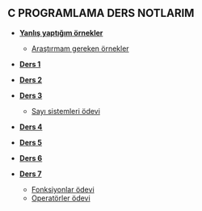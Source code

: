 ## C PROGRAMLAMA DERS NOTLARIM

+ **[Yanlış yaptığım örnekler](https://github.com/murattsenel/c-programlama-kursu/tree/main/Yanl%C4%B1%C5%9F%20veya%20emin%20olamad%C4%B1%C4%9F%C4%B1m%20sorular)**
  + [Araştırmam gereken örnekler](https://github.com/murattsenel/c-programlama-kursu/tree/main/arastirilacak%20%C3%B6rnekler)

+ **[Ders 1](https://github.com/murattsenel/c-programlama-kursu/blob/main/ders_1.md#ders-1)**
+ **[Ders 2](https://github.com/murattsenel/c-programlama-kursu/blob/main/ders_2.md#ders-2)**
+ **[Ders 3](https://github.com/murattsenel/c-programlama-kursu/blob/main/ders_3.md#ders-3)**
  - [Sayı sistemleri ödevi](https://github.com/murattsenel/c-programlama-kursu/tree/main/01_Sayi_Sistemleri)
+ **[Ders 4](https://github.com/murattsenel/c-programlama-kursu/blob/main/ders_4.md#ders-4)**
+ **[Ders 5](https://github.com/murattsenel/c-programlama-kursu/blob/main/ders_5.md#ders-5)**
+ **[Ders 6](https://github.com/murattsenel/c-programlama-kursu/blob/main/ders_6.md#ders-6)**
+ **[Ders 7](https://github.com/murattsenel/c-programlama-kursu/blob/main/ders_7.md#ders-7)**
  - [Fonksiyonlar ödevi](https://github.com/murattsenel/c-programlama-kursu/tree/main/03_Fonksiyonlar)
  - [Operatörler ödevi](https://github.com/murattsenel/c-programlama-kursu/tree/main/03_Fonksiyonlar)
